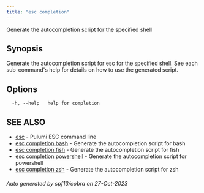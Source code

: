 ```yaml
---
title: "esc completion"
---
```




Generate the autocompletion script for the specified shell

## Synopsis

Generate the autocompletion script for esc for the specified shell.
See each sub-command's help for details on how to use the generated script.


## Options

```
  -h, --help   help for completion
```

## SEE ALSO

* [esc](/docs/esc-cli/commands/esc/)	 - Pulumi ESC command line
* [esc completion bash](/docs/esc-cli/commands/esc_completion_bash/)	 - Generate the autocompletion script for bash
* [esc completion fish](/docs/esc-cli/commands/esc_completion_fish/)	 - Generate the autocompletion script for fish
* [esc completion powershell](/docs/esc-cli/commands/esc_completion_powershell/)	 - Generate the autocompletion script for powershell
* [esc completion zsh](/docs/esc-cli/commands/esc_completion_zsh/)	 - Generate the autocompletion script for zsh

###### Auto generated by spf13/cobra on 27-Oct-2023
